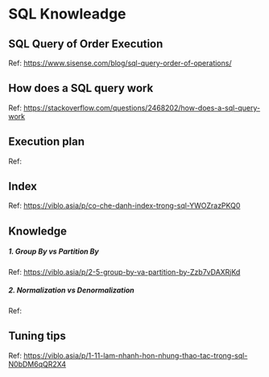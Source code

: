 # SQL Knowleadge
## SQL Query of Order Execution
Ref: https://www.sisense.com/blog/sql-query-order-of-operations/
## How does a SQL query work
Ref: https://stackoverflow.com/questions/2468202/how-does-a-sql-query-work
## Execution plan
Ref:
## Index
Ref: https://viblo.asia/p/co-che-danh-index-trong-sql-YWOZrazPKQ0
## Knowledge
##### 1. Group By vs Partition By
Ref: https://viblo.asia/p/2-5-group-by-va-partition-by-Zzb7vDAXRjKd
##### 2. Normalization vs Denormalization
Ref: 
## Tuning tips
Ref: https://viblo.asia/p/1-11-lam-nhanh-hon-nhung-thao-tac-trong-sql-N0bDM6qQR2X4


